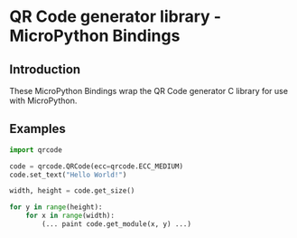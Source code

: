 QR Code generator library - MicroPython Bindings
================================================


Introduction
------------

These MicroPython Bindings wrap the QR Code generator C library for use with MicroPython.


Examples
--------

```python
import qrcode

code = qrcode.QRCode(ecc=qrcode.ECC_MEDIUM)
code.set_text("Hello World!")

width, height = code.get_size()

for y in range(height):
    for x in range(width):
        (... paint code.get_module(x, y) ...)
```
